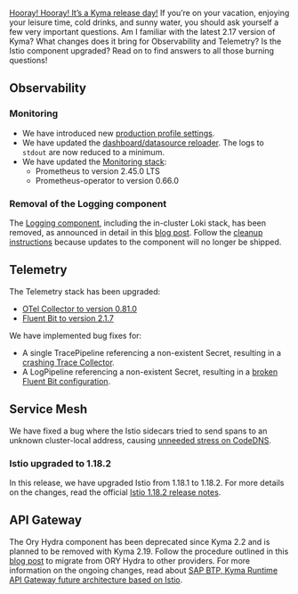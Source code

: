 [Hooray! Hooray! It’s a Kyma release day!](https://www.youtube.com/watch?v=ModISbNyQ8I&t=36s) If you’re on your vacation, enjoying your leisure time, cold drinks, and sunny water, you should ask yourself a few very important questions. Am I familiar with the latest 2.17 version of Kyma? What changes does it bring for Observability and Telemetry? Is the Istio component upgraded? Read on to find answers to all those burning questions!

## Observability

### Monitoring
- We have introduced new [production profile settings](https://github.com/kyma-project/kyma/pull/17652). 
- We have updated the [dashboard/datasource reloader](https://github.com/kyma-project/kyma/pull/17812). The logs to `stdout` are now reduced to a minimum.
- We have updated the [Monitoring stack]((https://github.com/kyma-project/kyma/pull/17877)):
  - Prometheus to version 2.45.0 LTS
  - Prometheus-operator to version 0.66.0

### Removal of the Logging component
The [Logging component](https://github.com/kyma-project/kyma/issues/15827), including the in-cluster Loki stack, has been removed, as announced in detail in this [blog post](https://blogs.sap.com/2023/06/02/removal-of-loki-based-application-logs-in-sap-btp-kyma-runtime/). Follow the [cleanup instructions](https://github.com/kyma-project/kyma/blob/release-2.17/docs/migration-guide-2.16-2.17.md) because updates to the component will no longer be shipped.

## Telemetry
The Telemetry stack has been upgraded:
- [OTel Collector to version 0.81.0](https://github.com/kyma-project/kyma/pull/17807)
- [Fluent Bit to version 2.1.7](https://github.com/kyma-project/kyma/pull/17878)

We have implemented bug fixes for: 
- A single TracePipeline referencing a non-existent Secret, resulting in a [crashing Trace Collector](https://github.com/kyma-project/telemetry-manager/issues/272).
- A LogPipeline referencing a non-existent Secret, resulting in a [broken Fluent Bit configuration](https://github.com/kyma-project/telemetry-manager/issues/137).
	
## Service Mesh
We have fixed a bug where the Istio sidecars tried to send spans to an unknown cluster-local address, causing [unneeded stress on CodeDNS](https://github.com/kyma-project/kyma/pull/17811).

### Istio upgraded to 1.18.2
In this release, we have upgraded Istio from 1.18.1 to 1.18.2. For more details on the changes, read the official [Istio 1.18.2 release notes](https://istio.io/latest/news/releases/1.18.x/announcing-1.18.2/).

## API Gateway
The Ory Hydra component has been deprecated since Kyma 2.2 and is planned to be removed with Kyma 2.19. Follow the procedure outlined in this [blog post](https://blogs.sap.com/2023/06/06/sap-btp-kyma-runtime-ory-hydra-oauth2-client-migration/) to migrate from ORY Hydra to other providers. For more information on the ongoing changes, read about [SAP BTP, Kyma Runtime API Gateway future architecture based on Istio](https://blogs.sap.com/2023/02/10/sap-btp-kyma-runtime-api-gateway-future-architecture-based-on-istio/).
